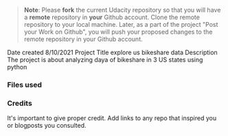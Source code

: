 >**Note**: Please **fork** the current Udacity repository so that you will have a **remote** repository in **your** Github account. Clone the remote repository to your local machine. Later, as a part of the project "Post your Work on Github", you will push your proposed changes to the remote repository in your Github account.

Date created
8/10/2021
Project Title
explore us bikeshare data
Description
The project is about analyzing daya of bikeshare in 3 US states using python
### Files used

### Credits
It's important to give proper credit. Add links to any repo that inspired you or blogposts you consulted.

